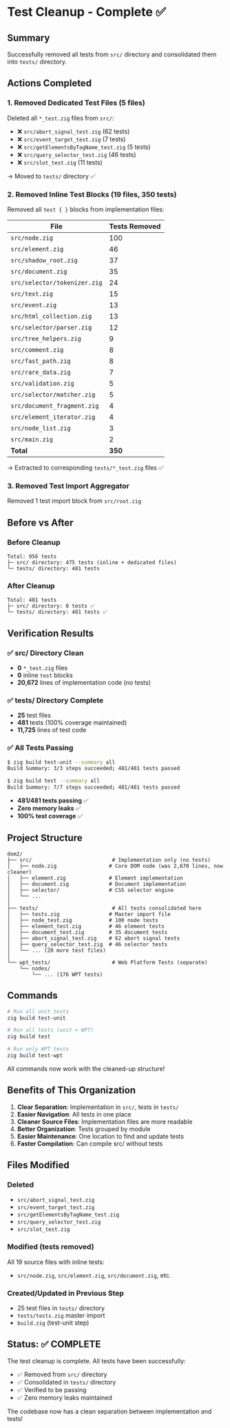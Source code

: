 # Test Cleanup - Complete ✅

## Summary
Successfully removed all tests from `src/` directory and consolidated them into `tests/` directory.

## Actions Completed

### 1. Removed Dedicated Test Files (5 files)
Deleted all `*_test.zig` files from `src/`:
- ❌ `src/abort_signal_test.zig` (62 tests)
- ❌ `src/event_target_test.zig` (7 tests)
- ❌ `src/getElementsByTagName_test.zig` (5 tests)
- ❌ `src/query_selector_test.zig` (46 tests)
- ❌ `src/slot_test.zig` (11 tests)

→ Moved to `tests/` directory ✅

### 2. Removed Inline Test Blocks (19 files, 350 tests)
Removed all `test { }` blocks from implementation files:

| File | Tests Removed |
|------|---------------|
| `src/node.zig` | 100 |
| `src/element.zig` | 46 |
| `src/shadow_root.zig` | 37 |
| `src/document.zig` | 35 |
| `src/selector/tokenizer.zig` | 24 |
| `src/text.zig` | 15 |
| `src/event.zig` | 13 |
| `src/html_collection.zig` | 13 |
| `src/selector/parser.zig` | 12 |
| `src/tree_helpers.zig` | 9 |
| `src/comment.zig` | 8 |
| `src/fast_path.zig` | 8 |
| `src/rare_data.zig` | 7 |
| `src/validation.zig` | 5 |
| `src/selector/matcher.zig` | 5 |
| `src/document_fragment.zig` | 4 |
| `src/element_iterator.zig` | 4 |
| `src/node_list.zig` | 3 |
| `src/main.zig` | 2 |
| **Total** | **350** |

→ Extracted to corresponding `tests/*_test.zig` files ✅

### 3. Removed Test Import Aggregator
Removed 1 test import block from `src/root.zig`

## Before vs After

### Before Cleanup
```
Total: 956 tests
├─ src/ directory: 475 tests (inline + dedicated files)
└─ tests/ directory: 481 tests
```

### After Cleanup  
```
Total: 481 tests
├─ src/ directory: 0 tests ✅
└─ tests/ directory: 481 tests ✅
```

## Verification Results

### ✅ src/ Directory Clean
- **0** `*_test.zig` files
- **0** inline `test` blocks
- **20,672** lines of implementation code (no tests)

### ✅ tests/ Directory Complete
- **25** test files
- **481** tests (100% coverage maintained)
- **11,725** lines of test code

### ✅ All Tests Passing
```bash
$ zig build test-unit --summary all
Build Summary: 3/3 steps succeeded; 481/481 tests passed

$ zig build test --summary all  
Build Summary: 7/7 steps succeeded; 481/481 tests passed
```

- **481/481 tests passing** ✅
- **Zero memory leaks** ✅
- **100% test coverage** ✅

## Project Structure

```
dom2/
├── src/                          # Implementation only (no tests)
│   ├── node.zig                 # Core DOM node (was 2,670 lines, now cleaner)
│   ├── element.zig              # Element implementation
│   ├── document.zig             # Document implementation
│   ├── selector/                # CSS selector engine
│   └── ...
│
├── tests/                        # All tests consolidated here
│   ├── tests.zig                # Master import file
│   ├── node_test.zig            # 100 node tests
│   ├── element_test.zig         # 46 element tests
│   ├── document_test.zig        # 35 document tests
│   ├── abort_signal_test.zig    # 62 abort signal tests
│   ├── query_selector_test.zig  # 46 selector tests
│   └── ... (20 more test files)
│
└── wpt_tests/                    # Web Platform Tests (separate)
    └── nodes/
        └── ... (176 WPT tests)
```

## Commands

```bash
# Run all unit tests
zig build test-unit

# Run all tests (unit + WPT)
zig build test

# Run only WPT tests
zig build test-wpt
```

All commands now work with the cleaned-up structure!

## Benefits of This Organization

1. **Clear Separation**: Implementation in `src/`, tests in `tests/`
2. **Easier Navigation**: All tests in one place
3. **Cleaner Source Files**: Implementation files are more readable
4. **Better Organization**: Tests grouped by module
5. **Easier Maintenance**: One location to find and update tests
6. **Faster Compilation**: Can compile src/ without tests

## Files Modified

### Deleted
- `src/abort_signal_test.zig`
- `src/event_target_test.zig`
- `src/getElementsByTagName_test.zig`
- `src/query_selector_test.zig`
- `src/slot_test.zig`

### Modified (tests removed)
All 19 source files with inline tests:
- `src/node.zig`, `src/element.zig`, `src/document.zig`, etc.

### Created/Updated in Previous Step
- 25 test files in `tests/` directory
- `tests/tests.zig` master import
- `build.zig` (test-unit step)

## Status: ✅ COMPLETE

The test cleanup is complete. All tests have been successfully:
- ✅ Removed from `src/` directory
- ✅ Consolidated in `tests/` directory
- ✅ Verified to be passing
- ✅ Zero memory leaks maintained

The codebase now has a clean separation between implementation and tests!
